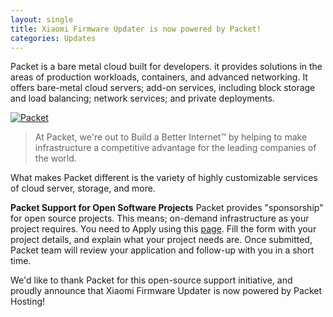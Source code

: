 ```yaml
---
layout: single
title: Xiaomi Firmware Updater is now powered by Packet!
categories: Updates
---
```

Packet is a bare metal cloud built for developers. it provides solutions in the areas of production workloads, containers, and advanced networking. It offers bare-metal cloud servers; add-on services, including block storage and load balancing; network services; and private deployments.

[![Packet](https://raw.githubusercontent.com/XiaomiFirmwareUpdater/xiaomifirmwareupdater.github.io/master/images/Packet_logo_sm.png)](https://www.packet.net)

> At Packet, we're out to Build a Better Internet™ by helping to make infrastructure a competitive advantage for the leading companies of the world.

What makes Packet different is the variety of highly customizable services of cloud server, storage, and more.

**Packet Support for Open Software Projects**
Packet provides "sponsorship" for open source projects. This means; on-demand infrastructure as your project requires.
You need to Apply using this [page](https://www.packet.com/developers/open-source/). Fill the form with your project details, and explain what your project needs are. Once submitted, Packet team will review your application and follow-up with you in a short time.

We'd like to thank Packet for this open-source support initiative, and proudly announce that Xiaomi Firmware Updater is now powered by Packet Hosting!
